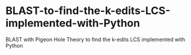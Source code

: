 # BLAST-to-find-the-k-edits-LCS-implemented-with-Python
BLAST with Pigeon Hole Theory to find the k-edits LCS implemented with Python
